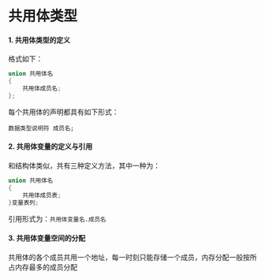# 共用体类型

#### 1. 共用体类型的定义

格式如下：

```c
union 共用体名
{
	共用体成员名;
};
```

每个共用体的声明都具有如下形式：

`数据类型说明符 成员名;`

#### 2. 共用体变量的定义与引用

和结构体类似，共有三种定义方法，其中一种为：

```c
union 共用体名
{
	共用体成员表;
}变量表列;
```

引用形式为：`共用体变量名.成员名`

#### 3. 共用体变量空间的分配

共用体的各个成员共用一个地址，每一时刻只能存储一个成员，内存分配一般按所占内存最多的成员分配